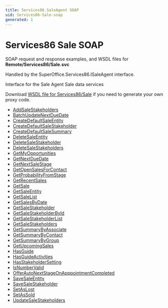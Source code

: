 ```yaml
---
title: Services86.SaleAgent SOAP
uid: Services86-Sale-soap
generated: 1
---
```


# Services86 Sale SOAP

SOAP request and response examples, and WSDL files for **Remote/Services86/Sale.svc**

Handled by the <see cref="T:SuperOffice.Services86.ISaleAgent">SuperOffice.Services86.ISaleAgent</see> interface.

Interface for the Sale Agent
Sale data services

Download [WSDL file for Services86/Sale](../Services86-Sale.md) if you need to generate your own proxy code.

* [AddSaleStakeholders](AddSaleStakeholders.md)
* [BatchUpdateNextDueDate](BatchUpdateNextDueDate.md)
* [CreateDefaultSaleEntity](CreateDefaultSaleEntity.md)
* [CreateDefaultSaleStakeholder](CreateDefaultSaleStakeholder.md)
* [CreateDefaultSaleSummary](CreateDefaultSaleSummary.md)
* [DeleteSaleEntity](DeleteSaleEntity.md)
* [DeleteSaleStakeholder](DeleteSaleStakeholder.md)
* [DeleteSaleStakeholders](DeleteSaleStakeholders.md)
* [GetMyOpportunities](GetMyOpportunities.md)
* [GetNextDueDate](GetNextDueDate.md)
* [GetNextSaleStage](GetNextSaleStage.md)
* [GetOpenSalesForContact](GetOpenSalesForContact.md)
* [GetProbabilityFromStage](GetProbabilityFromStage.md)
* [GetRecentSales](GetRecentSales.md)
* [GetSale](GetSale.md)
* [GetSaleEntity](GetSaleEntity.md)
* [GetSaleList](GetSaleList.md)
* [GetSalesByDate](GetSalesByDate.md)
* [GetSaleStakeholder](GetSaleStakeholder.md)
* [GetSaleStakeholderById](GetSaleStakeholderById.md)
* [GetSaleStakeholderList](GetSaleStakeholderList.md)
* [GetSaleStakeholders](GetSaleStakeholders.md)
* [GetSummaryByAssociate](GetSummaryByAssociate.md)
* [GetSummaryByContact](GetSummaryByContact.md)
* [GetSummaryByGroup](GetSummaryByGroup.md)
* [GetUpcomingSales](GetUpcomingSales.md)
* [HasGuide](HasGuide.md)
* [HasGuideActivities](HasGuideActivities.md)
* [HasStakeholderSetting](HasStakeholderSetting.md)
* [IsNumberValid](IsNumberValid.md)
* [OfferAutoNextStageOnApppointmentCompleted](OfferAutoNextStageOnApppointmentCompleted.md)
* [SaveSaleEntity](SaveSaleEntity.md)
* [SaveSaleStakeholder](SaveSaleStakeholder.md)
* [SetAsLost](SetAsLost.md)
* [SetAsSold](SetAsSold.md)
* [UpdateSaleStakeholders](UpdateSaleStakeholders.md)
